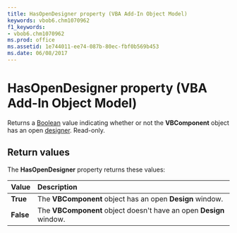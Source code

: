 ```yaml
---
title: HasOpenDesigner property (VBA Add-In Object Model)
keywords: vbob6.chm1070962
f1_keywords:
- vbob6.chm1070962
ms.prod: office
ms.assetid: 1e744011-ee74-087b-80ec-fbf0b569b453
ms.date: 06/08/2017
---
```



# HasOpenDesigner property (VBA Add-In Object Model)

Returns a [Boolean](../../Glossary/vbe-glossary.md#boolean-data-type) value indicating whether or not the **VBComponent** object has an open [designer](../../Glossary/vbe-glossary.md#designer). Read-only.

## Return values

The **HasOpenDesigner** property returns these values:

|**Value**|**Description**|
|:-----|:-----|
|**True**|The **VBComponent** object has an open **Design** window.|
|**False**|The **VBComponent** object doesn't have an open **Design** window.|

